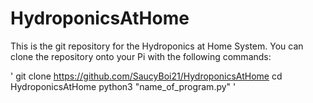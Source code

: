 # HydroponicsAtHome

This is the git repository for the Hydroponics at Home System. You can clone the repository onto your Pi with the following commands:

'
git clone https://github.com/SaucyBoi21/HydroponicsAtHome
cd HydroponicsAtHome
python3 "name_of_program.py"
'